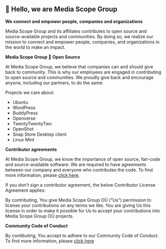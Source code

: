 ## 👋 Hello, we are Media Scope Group

**We connect and empower people, companies and organizations**

Media Scope Group and its affiliates contributes to open source and source-available projects and communities. By doing so, we realize our mission to connect and empower people, companies, and organizations in the world to make an impact.

**Media Scope Group 💖 Open Source**

At Media Scope Group, we believe that companies can and should give back to community. This is why our employees are engaged in contributing to open source and communities. We proudly give back and encourage anyone, including our partners, to do the same.

Projects we care about:
* Ubuntu
* WordPress
* BuddyPress
* Openverse
* TwentyTwentyTwo
* OpenShot
* Snap Store Desktop client
* Linux Mint

**Contributor agreements**

At Media Scope Group, we know the importance of open source, fair-code and source-available software. We are required to have agreements between our company and everyone who contributes the code. To find more information, please [click here](https://mediascope.group/legal/contributor-agreements/).

If you don't sign a contributor agreement, the below Contributor License Agreement applies:

By contributing, You give Media Scope Group OÜ ("Us") permission to license your contributions on any terms we like. You are giving Us this license in order to make it possible for Us to accept your contributions into Media Scope Group OÜ projects.

**Community Code of Conduct**

By contibuting, You accept to adhere to our Community Code of Conduct. To find more information, please [click here](https://mediascope.group/legal/community-code-conduct/)
